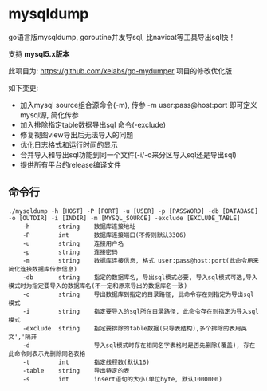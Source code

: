# mysqldump

go语言版mysqldump, goroutine并发导sql, 比navicat等工具导出sql快！

支持 **mysql5.x版本**

此项目为: https://github.com/xelabs/go-mydumper 项目的修改优化版

如下变更:
- 加入mysql source组合源命令(-m), 传参 -m user:pass@host:port 即可定义mysql源, 简化传参
- 加入排除指定table数据导出sql 命令(-exclude)
- 修复视图view导出后无法导入的问题
- 优化日志格式和运行时间的显示
- 合并导入和导出sql功能到同一个文件(-i/-o来分区导入sql还是导出sql)
- 提供所有平台的release编译文件

## 命令行
```
./mysqldump -h [HOST] -P [PORT] -u [USER] -p [PASSWORD] -db [DATABASE] -o [OUTDIR] -i [INDIR] -m [MYSQL_SOURCE] -exclude [EXCLUDE_TABLE]
    -h        string    数据库连接地址
    -P        int       数据库连接端口(不传则默认3306)
    -u        string    连接用户名
    -p        string    连接密码
    -m        string    数据库连接信息, 格式 user:pass@host:port(此命令用来简化连接数据库传参信息)
    -db       string    指定的数据库名, 导出sql模式必要, 导入sql模式可选,导入模式时为指定要导入的数据库名(不一定和原来导出的数据库名一致)
    -o        string    导出数据库到指定的目录路径, 此命令存在则指定为导出sql模式
    -i        string    指定要导入的sql所在目录路径, 此命令存在则指定为导入sql模式
    -exclude  string    指定要排除的table数据(只导表结构),多个排除的表用英文','隔开
    -d                  导入sql模式时存在相同名字表格时是否先删除(覆盖), 存在此命令则表示先删除同名表格
    -t        int       指定线程数(默认16)
    -table    string    导出特定的表
    -s        int       insert语句的大小(单位byte, 默认1000000)
```